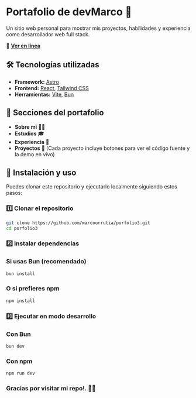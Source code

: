 # Portafolio de devMarco 🚀

Un sitio web personal para mostrar mis proyectos, habilidades y experiencia como desarrollador web full stack.  

🔗 **[Ver en línea](https://devmarco.netlify.app/)**  

## 🛠 Tecnologías utilizadas

- **Framework:** [Astro](https://astro.build/)  
- **Frontend:** [React](https://react.dev/), [Tailwind CSS](https://tailwindcss.com/)  
- **Herramientas:** [Vite](https://vitejs.dev/), [Bun](https://bun.sh/)  

## 📌 Secciones del portafolio

- **Sobre mí** 🧑‍💻  
- **Estudios** 🎓  
- **Experiencia** 💼  
- **Proyectos** 📂 (Cada proyecto incluye botones para ver el código fuente y la demo en vivo)  

## 🚀 Instalación y uso

Puedes clonar este repositorio y ejecutarlo localmente siguiendo estos pasos:  

### 1️⃣ Clonar el repositorio  

```sh
git clone https://github.com/marcourrutia/porfolio3.git
cd porfolio3
```
### 2️⃣ Instalar dependencias
### Si usas Bun (recomendado)
```sh
bun install
```
### O si prefieres npm
```sh
npm install
```
### 3️⃣ Ejecutar en modo desarrollo
### Con Bun
```sh
bun dev
```
### Con npm
```sh
npm run dev
```
### Gracias por visitar mi repo!. 🚀🔥
